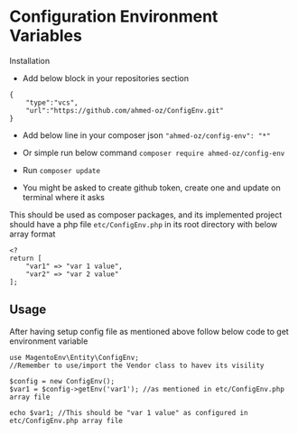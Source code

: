 Configuration Environment Variables
===

Installation
* Add below block in your repositories section
```
{
    "type":"vcs",
    "url":"https://github.com/ahmed-oz/ConfigEnv.git"
}
```
* Add below line in your composer json
```"ahmed-oz/config-env": "*"```
* Or simple run below command
```composer require ahmed-oz/config-env```

* Run ```composer update```
* You might be asked to create github token, create one and update on terminal where it asks

This should be used as composer packages, and its implemented project should have a php file  ```etc/ConfigEnv.php``` in its root directory with below array format

```
<?
return [
    "var1" => "var 1 value",
    "var2" => "var 2 value"
];
```

Usage
---
After having setup config file as mentioned above follow below code to get environment variable

```
use MagentoEnv\Entity\ConfigEnv;
//Remember to use/import the Vendor class to havev its visility

$config = new ConfigEnv();
$var1 = $config->getEnv('var1'); //as mentioned in etc/ConfigEnv.php array file

echo $var1; //This should be "var 1 value" as configured in etc/ConfigEnv.php array file
```

